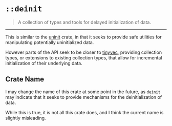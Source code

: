 # `::deinit`

> A collection of types and tools for delayed initialization of data.

---

This is similar to the [uninit](https://github.com/danielhenrymantilla/rust-uninit) crate,
in that it seeks to provide safe utilities for manipulating potentially uninitialized data.

However parts of the API seek to be closer to [tinyvec](https://github.com/Lokathor/tinyvec), providing
collection types, or extensions to existing collection types, that allow for incremental initialization
of their underlying data.


## Crate Name

I may change the name of this crate at some point in the future,
as `deinit` may indicate that it seeks to provide mechanisms for the deinitialization of data. 

While this is true, it is not all this crate does, and I think the current name is slightly
misleading.

